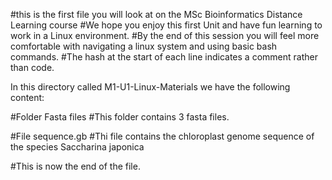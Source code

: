 #this is the first file you will look at on the MSc Bioinformatics Distance Learning course
#We hope you enjoy this first Unit and have fun learning to work in a Linux environment.
#By the end of this session you will feel more comfortable with navigating a linux system and using basic bash commands.
#The hash at the start of each line indicates a comment rather than code.

In this directory called M1-U1-Linux-Materials we have the following content:

#Folder Fasta files
#This folder contains 3 fasta files.

#File sequence.gb
#Thi file contains the chloroplast genome sequence of the species Saccharina japonica

#This is now the end of the file. 
